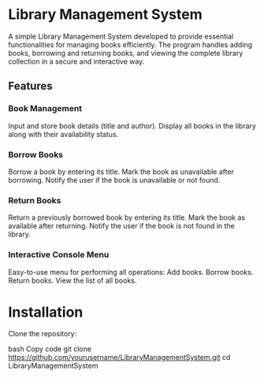 # Library Management System
A simple Library Management System developed to provide essential functionalities for managing books efficiently. The program handles adding books, borrowing and returning books, and viewing the complete library collection in a secure and interactive way.

## Features
### Book Management

Input and store book details (title and author).
Display all books in the library along with their availability status.
### Borrow Books

Borrow a book by entering its title.
Mark the book as unavailable after borrowing.
Notify the user if the book is unavailable or not found.
### Return Books

Return a previously borrowed book by entering its title.
Mark the book as available after returning.
Notify the user if the book is not found in the library.
### Interactive Console Menu

Easy-to-use menu for performing all operations:
Add books.
Borrow books.
Return books.
View the list of all books.
# Installation
Clone the repository:

bash
Copy code
git clone https://github.com/yourusername/LibraryManagementSystem.git
cd LibraryManagementSystem
